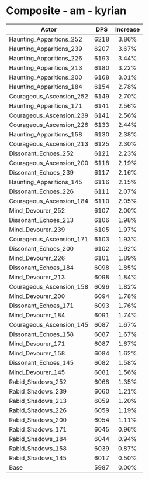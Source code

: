 # Composite - am - kyrian
| Actor | DPS | Increase |
|---|:---:|:---:|
|Haunting_Apparitions_252|6218|3.86%|
|Haunting_Apparitions_239|6207|3.67%|
|Haunting_Apparitions_226|6193|3.44%|
|Haunting_Apparitions_213|6180|3.22%|
|Haunting_Apparitions_200|6168|3.01%|
|Haunting_Apparitions_184|6154|2.78%|
|Courageous_Ascension_252|6149|2.70%|
|Haunting_Apparitions_171|6141|2.56%|
|Courageous_Ascension_239|6141|2.56%|
|Courageous_Ascension_226|6133|2.44%|
|Haunting_Apparitions_158|6130|2.38%|
|Courageous_Ascension_213|6125|2.30%|
|Dissonant_Echoes_252|6121|2.23%|
|Courageous_Ascension_200|6118|2.19%|
|Dissonant_Echoes_239|6117|2.16%|
|Haunting_Apparitions_145|6116|2.15%|
|Dissonant_Echoes_226|6111|2.07%|
|Courageous_Ascension_184|6110|2.05%|
|Mind_Devourer_252|6107|2.00%|
|Dissonant_Echoes_213|6106|1.98%|
|Mind_Devourer_239|6105|1.97%|
|Courageous_Ascension_171|6103|1.93%|
|Dissonant_Echoes_200|6102|1.92%|
|Mind_Devourer_226|6101|1.89%|
|Dissonant_Echoes_184|6098|1.85%|
|Mind_Devourer_213|6098|1.84%|
|Courageous_Ascension_158|6096|1.82%|
|Mind_Devourer_200|6094|1.78%|
|Dissonant_Echoes_171|6093|1.76%|
|Mind_Devourer_184|6091|1.74%|
|Courageous_Ascension_145|6087|1.67%|
|Dissonant_Echoes_158|6087|1.67%|
|Mind_Devourer_171|6087|1.67%|
|Mind_Devourer_158|6084|1.62%|
|Dissonant_Echoes_145|6082|1.58%|
|Mind_Devourer_145|6081|1.56%|
|Rabid_Shadows_252|6068|1.35%|
|Rabid_Shadows_239|6060|1.21%|
|Rabid_Shadows_213|6059|1.20%|
|Rabid_Shadows_226|6059|1.19%|
|Rabid_Shadows_200|6054|1.11%|
|Rabid_Shadows_171|6045|0.96%|
|Rabid_Shadows_184|6044|0.94%|
|Rabid_Shadows_158|6039|0.87%|
|Rabid_Shadows_145|6017|0.50%|
|Base|5987|0.00%|
